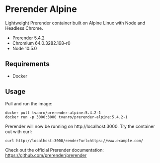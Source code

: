 # Prerender Alpine

Lightweight Prerender container built on Alpine Linux with Node and Headless Chrome.

- Prerender 5.4.2
- Chromium 64.0.3282.168-r0
- Node 10.5.0

## Requirements

- Docker

## Usage

Pull and run the image:

```
docker pull tvanro/prerender-alpine:5.4.2-1
docker run -p 3000:3000 tvanro/prerender-alpine:5.4.2-1
```
Prerender will now be running on http://localhost:3000. Try the container out with curl:

```
curl http://localhost:3000/render?url=https://www.example.com/
```

Check out the official Prerender documentation: https://github.com/prerender/prerender
